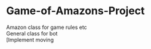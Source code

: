 # Game-of-Amazons-Project

Amazon class for game rules etc  
General class for bot  
[Implement moving  
